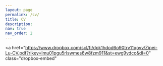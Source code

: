 ```yaml
---
layout: page
permalink: /cv/
title: CV
description: 
nav: true
nav_order: 2
---
```


<a 
  href="https://www.dropbox.com/scl/fi/dpk1hdod6o90trv11qovv/Zipei-Lu-CV.pdf?rlkey=lmu01pgu5rlswmes6w8fzm911&st=ewg9vdco&dl=0" 
  class="dropbox-embed"
></a>